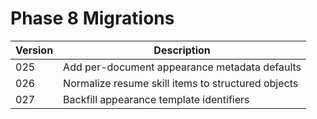 # Phase 8 Migrations

| Version | Description |
|---------|-------------|
| 025     | Add per-document appearance metadata defaults |
| 026     | Normalize resume skill items to structured objects |
| 027     | Backfill appearance template identifiers |
